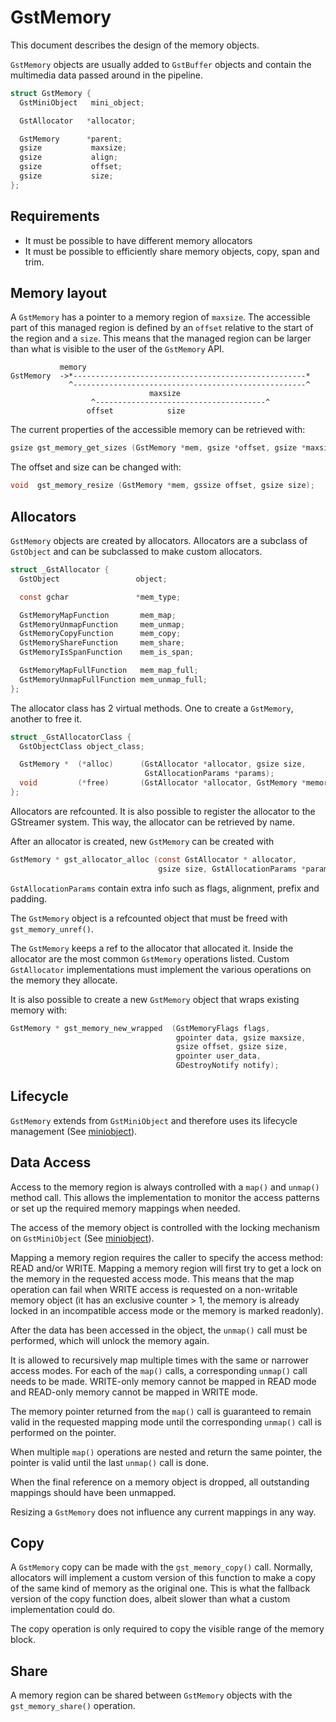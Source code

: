 # GstMemory

This document describes the design of the memory objects.

`GstMemory` objects are usually added to `GstBuffer` objects and contain the
multimedia data passed around in the pipeline.

``` c
struct GstMemory {
  GstMiniObject   mini_object;

  GstAllocator   *allocator;

  GstMemory      *parent;
  gsize           maxsize;
  gsize           align;
  gsize           offset;
  gsize           size;
};
```

## Requirements

- It must be possible to have different memory allocators
- It must be possible to efficiently share memory objects, copy, span and trim.

## Memory layout

A `GstMemory` has a pointer to a memory region of `maxsize`. The accessible part
of this managed region is defined by an `offset` relative to the start of the
region and a `size`. This means that the managed region can be larger than what
is visible to the user of the `GstMemory` API.

```
           memory
GstMemory  ->*----------------------------------------------------*
             ^----------------------------------------------------^
                               maxsize
                  ^--------------------------------------^
                 offset            size
```

The current properties of the accessible memory can be retrieved with:

``` c
gsize gst_memory_get_sizes (GstMemory *mem, gsize *offset, gsize *maxsize);
```

The offset and size can be changed with:

``` c
void  gst_memory_resize (GstMemory *mem, gssize offset, gsize size);
```

## Allocators

`GstMemory` objects are created by allocators. Allocators are a subclass
of `GstObject` and can be subclassed to make custom allocators.

``` c
struct _GstAllocator {
  GstObject                 object;

  const gchar               *mem_type;

  GstMemoryMapFunction       mem_map;
  GstMemoryUnmapFunction     mem_unmap;
  GstMemoryCopyFunction      mem_copy;
  GstMemoryShareFunction     mem_share;
  GstMemoryIsSpanFunction    mem_is_span;

  GstMemoryMapFullFunction   mem_map_full;
  GstMemoryUnmapFullFunction mem_unmap_full;
};
```

The allocator class has 2 virtual methods. One to create a `GstMemory`,
another to free it.

``` c
struct _GstAllocatorClass {
  GstObjectClass object_class;

  GstMemory *  (*alloc)      (GstAllocator *allocator, gsize size,
                              GstAllocationParams *params);
  void         (*free)       (GstAllocator *allocator, GstMemory *memory);
};
```

Allocators are refcounted. It is also possible to register the allocator to the
GStreamer system. This way, the allocator can be retrieved by name.

After an allocator is created, new `GstMemory` can be created with

``` c
GstMemory * gst_allocator_alloc (const GstAllocator * allocator,
                                 gsize size, GstAllocationParams *params);
```

`GstAllocationParams` contain extra info such as flags, alignment, prefix and
padding.

The `GstMemory` object is a refcounted object that must be freed with
`gst_memory_unref()`.

The `GstMemory` keeps a ref to the allocator that allocated it. Inside the
allocator are the most common `GstMemory` operations listed. Custom
`GstAllocator` implementations must implement the various operations on
the memory they allocate.

It is also possible to create a new `GstMemory` object that wraps existing
memory with:

``` c
GstMemory * gst_memory_new_wrapped  (GstMemoryFlags flags,
                                     gpointer data, gsize maxsize,
                                     gsize offset, gsize size,
                                     gpointer user_data,
                                     GDestroyNotify notify);
```

## Lifecycle

`GstMemory` extends from `GstMiniObject` and therefore uses its lifecycle
management (See [miniobject](design/miniobject.md)).

## Data Access

Access to the memory region is always controlled with a `map()` and `unmap()` method
call. This allows the implementation to monitor the access patterns or set up
the required memory mappings when needed.

The access of the memory object is controlled with the locking mechanism on
`GstMiniObject` (See [miniobject](design/miniobject.md)).

Mapping a memory region requires the caller to specify the access method: READ
and/or WRITE. Mapping a memory region will first try to get a lock on the
memory in the requested access mode. This means that the map operation can
fail when WRITE access is requested on a non-writable memory object (it has
an exclusive counter > 1, the memory is already locked in an incompatible
access mode or the memory is marked readonly).

After the data has been accessed in the object, the `unmap()` call must be
performed, which will unlock the memory again.

It is allowed to recursively map multiple times with the same or narrower
access modes. For each of the `map()` calls, a corresponding `unmap()` call
needs to be made. WRITE-only memory cannot be mapped in READ mode and
READ-only memory cannot be mapped in WRITE mode.

The memory pointer returned from the `map()` call is guaranteed to remain
valid in the requested mapping mode until the corresponding `unmap()` call is
performed on the pointer.

When multiple `map()` operations are nested and return the same pointer, the
pointer is valid until the last `unmap()` call is done.

When the final reference on a memory object is dropped, all outstanding
mappings should have been unmapped.

Resizing a `GstMemory` does not influence any current mappings in any way.

## Copy

A `GstMemory` copy can be made with the `gst_memory_copy()` call. Normally,
allocators will implement a custom version of this function to make a copy of
the same kind of memory as the original one. This is what the fallback version
of the copy function does, albeit slower than what a custom implementation
could do.

The copy operation is only required to copy the visible range of the memory
block.

## Share

A memory region can be shared between `GstMemory` objects with the
`gst_memory_share()` operation.
